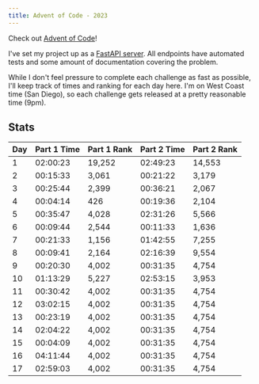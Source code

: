 ```yaml
---
title: Advent of Code - 2023
---
```


Check out [Advent of Code](https://adventofcode.com/)!

I've set my project up as a [FastAPI server](https://fletcheaston.com/advent-of-code/docs).
All endpoints have automated tests and some amount of documentation covering the problem.

While I don't feel pressure to complete each challenge as fast as possible,
I'll keep track of times and ranking for each day here.
I'm on West Coast time (San Diego), so each challenge gets released at a pretty reasonable time (9pm).

## Stats

| Day | Part 1 Time | Part 1 Rank | Part 2 Time | Part 2 Rank |
|-----|-------------|-------------|-------------|-------------|
| 1   | 02:00:23    | 19,252      | 02:49:23    | 14,553      |
| 2   | 00:15:33    | 3,061       | 00:21:22    | 3,179       |
| 3   | 00:25:44    | 2,399       | 00:36:21    | 2,067       |
| 4   | 00:04:14    | 426         | 00:19:36    | 2,104       |
| 5   | 00:35:47    | 4,028       | 02:31:26    | 5,566       |
| 6   | 00:09:44    | 2,544       | 00:11:33    | 1,636       |
| 7   | 00:21:33    | 1,156       | 01:42:55    | 7,255       |
| 8   | 00:09:41    | 2,164       | 02:16:39    | 9,554       |
| 9   | 00:20:30    | 4,002       | 00:31:35    | 4,754       |
| 10  | 01:13:29    | 5,227       | 02:53:15    | 3,953       |
| 11  | 00:30:42    | 4,002       | 00:31:35    | 4,754       |
| 12  | 03:02:15    | 4,002       | 00:31:35    | 4,754       |
| 13  | 00:23:19    | 4,002       | 00:31:35    | 4,754       |
| 14  | 02:04:22    | 4,002       | 00:31:35    | 4,754       |
| 15  | 00:04:09    | 4,002       | 00:31:35    | 4,754       |
| 16  | 04:11:44    | 4,002       | 00:31:35    | 4,754       |
| 17  | 02:59:03    | 4,002       | 00:31:35    | 4,754       |
